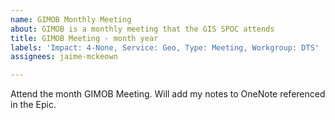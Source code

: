```yaml
---
name: GIMOB Monthly Meeting
about: GIMOB is a monthly meeting that the GIS SPOC attends
title: GIMOB Meeting - month year
labels: 'Impact: 4-None, Service: Geo, Type: Meeting, Workgroup: DTS'
assignees: jaime-mckeown

---
```


Attend the month GIMOB Meeting. Will add my notes to OneNote referenced in the Epic.
